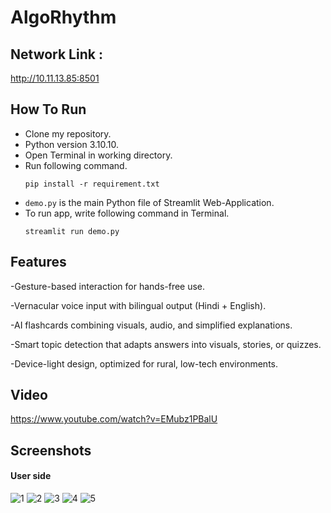 # AlgoRhythm

## Network Link : 
http://10.11.13.85:8501

## How To Run 
- Clone my repository.
- Python version 3.10.10.
- Open Terminal in working directory.
- Run following command.
  ```
  pip install -r requirement.txt
  ```
- `demo.py` is the main Python file of Streamlit Web-Application. 
- To run app, write following command in Terminal.
  ```
  streamlit run demo.py
  ```

## Features
-Gesture-based interaction for hands-free use.

-Vernacular voice input with bilingual output (Hindi + English).

-AI flashcards combining visuals, audio, and simplified explanations.

-Smart topic detection that adapts answers into visuals, stories, or quizzes.

-Device-light design, optimized for rural, low-tech environments.

## Video
https://www.youtube.com/watch?v=EMubz1PBalU

## Screenshots
  #### User side
![1](https://github.com/user-attachments/assets/8dd875a0-ffaf-4557-b350-70e11bf531a1)
![2](https://github.com/user-attachments/assets/6863990e-256b-44e6-88cd-de640f1333c3)
![3](https://github.com/user-attachments/assets/b234af04-7f0e-4018-9fb4-68c945442e67)
![4](https://github.com/user-attachments/assets/3e1892cc-ee2c-4bfb-8b35-a6f8e3fbda61)
![5](https://github.com/user-attachments/assets/477450db-86f1-4ba9-b298-52ce87271732)




